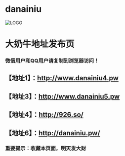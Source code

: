 # danainiu
![LOGO](https://s1.ax1x.com/2018/12/01/FnneYD.png)
# 大奶牛地址发布页
### 微信用户和QQ用户请复制到浏览器访问！
## 【地址1】：http://www.danainiu4.pw
## 【地址3】：http://www.danainiu5.pw
## 【地址4】：http://926.so/
## 【地址6】：http://danainiu.pw/
### 重要提示：收藏本页面，明天发大财
